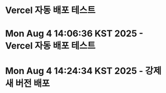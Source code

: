 # Vercel 자동 배포 테스트
# Mon Aug  4 14:06:36 KST 2025 - Vercel 자동 배포 테스트
# Mon Aug  4 14:24:34 KST 2025 - 강제 새 버전 배포
